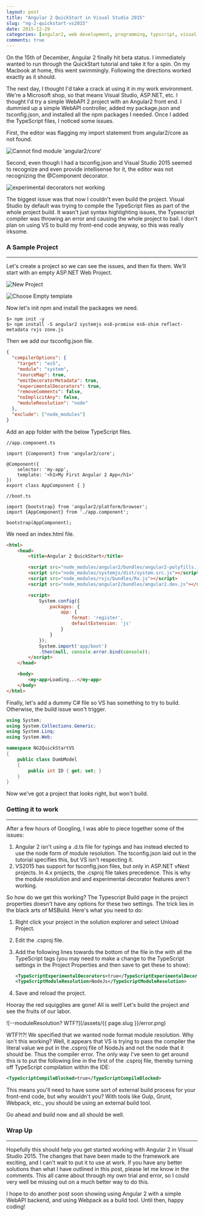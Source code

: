 ```yaml
---
layout: post
title: "Angular 2 QuickStart in Visual Studio 2015"
slug: "ng-2-quickstart-vs2015"
date: 2015-12-29
categories: [angular2, web development, programming, typscript, visual studio]
comments: true
---
```


On the 15th of December, Angular 2 finally hit beta status. I immediately wanted to run through the QuickStart tutorial and take it for a spin. On my Macbook at home, this went swimmingly. Following the directions worked exactly as it should.

The next day, I thought I'd take a crack at using it in my work environment. We're a Microsoft shop, so that means Visual Studio, ASP.NET, etc. I thought I'd try a simple WebAPI 2 project with an Angular2 front end. I dummied up a simple WebAPI controller, added my package.json and tsconfig.json, and installed all the npm packages I needed. Once I added the TypeScript files, I noticed some issues.

First, the editor was flagging my import statement from angular2/core as not found.

![Cannot find module 'angular2/core'](images/ng-2-quickstart-vs2015/module.png)

Second, even though I had a tsconfig.json and Visual Studio 2015 seemed to recognize and even provide intellisense for it, the editor was not recognizing the @Component decorator.

![experimental decorators not working](images/ng-2-quickstart-vs2015/decorators.png)

The biggest issue was that now I couldn't even build the project. Visual Studio by default was trying to compile the TypeScript files as part of the whole project build. It wasn't just syntax highlighting issues, the Typescript compiler was throwing an error and causing the whole project to bail. I don't plan on using VS to build my front-end code anyway, so this was really irksome.

### A Sample Project

---

Let's create a project so we can see the issues, and then fix them. We'll start with an empty ASP.NET Web Project.

![New Project](images/ng-2-quickstart-vs2015/newproject.png)

![Choose Empty template](images/ng-2-quickstart-vs2015/empty.png)

Now let's init npm and install the packages we need.

```
$> npm init -y
$> npm install -S angular2 systemjs es6-promise es6-shim reflect-metadata rxjs zone.js
```

Then we add our tsconfig.json file.

```json
{
  "compilerOptions": {
    "target": "es5",
    "module": "system",
    "sourceMap": true,
    "emitDecoratorMetadata": true,
    "experimentalDecorators": true,
    "removeComments": false,
    "noImplicitAny": false,
    "moduleResolution": "node"
  },
  "exclude": ["node_modules"]
}
```

Add an app folder with the below TypeScript files.

```
//app.component.ts

import {Component} from 'angular2/core';

@Component({
    selector: 'my-app',
    template: '<h1>My First Angular 2 App</h1>'
})
export class AppComponent { }
```

```
//boot.ts

import {bootstrap} from 'angular2/platform/browser';
import {AppComponent} from './app.component';

bootstrap(AppComponent);
```

We need an index.html file.

```html
<html>
    <head>
        <title>Angular 2 QuickStart</title>

        <script src="node_modules/angular2/bundles/angular2-polyfills.js"></script>
        <script src="node_modules/systemjs/dist/system.src.js"></script>
        <script src="node_modules/rxjs/bundles/Rx.js"></script>
        <script src="node_modules/angular2/bundles/angular2.dev.js"></script>

        <script>
            System.config({
                packages: {
                    app: {
                        format: 'register',
                        defaultExtension: 'js'
                    }
                }
            });
            System.import('app/boot')
            .then(null, console.error.bind(console));
        </script>
    </head>

    <body>
        <my-app>Loading...</my-app>
    </body>
</html>
```

Finally, let's add a dummy C# file so VS has something to try to build. Otherwise, the build issue won't trigger.

```csharp
using System;
using System.Collections.Generic;
using System.Linq;
using System.Web;

namespace NG2QuickStartVS
{
    public class DumbModel
    {
        public int ID { get; set; }
    }
}
```

Now we've got a project that looks right, but won't build.

### Getting it to work

---

After a few hours of Googling, I was able to piece together some of the issues:

1.  Angular 2 isn't using a .d.ts file for typings and has instead elected to use the node form of module resolution. The tsconfig.json laid out in the tutorial specifies this, but VS isn't respecting it.
2.  VS2015 has support for tsconfig.json files, but only in ASP.NET vNext projects. In 4.x projects, the .csproj file takes precedence. This is why the module resolution and and experimental decorator features aren't working.

So how do we get this working? The Typescript Build page in the project properties doesn't have any options for these two settings. The trick lies in the black arts of MSBuild. Here's what you need to do:

1.  Right click your project in the solution explorer and select Unload Project.
2.  Edit the .csproj file.
3.  Add the following lines towards the bottom of the file in the with all the TypeScript tags (you may need to make a change to the TypeScript settings in the Project Properties and then save to get these to show):

    ```xml
    <TypeScriptExperimentalDecorators>true</TypeScriptExperimentalDecorators>
    <TypeScriptModuleResolution>NodeJs</TypeScriptModuleResolution>
    ```

4.  Save and reload the project.

Hooray the red squigglies are gone! All is well! Let's build the project and see the fruits of our labor.

![--moduleResolution? WTF?](/assets/{{ page.slug }}/error.png)

WTF?!?! We specified that we wanted node format module resolution. Why isn't this working? Well, it appears that VS is trying to pass the compiler the literal value we put in the .csproj file of NodeJs and not the node that it should be. Thus the compiler error. The only way I've seen to get around this is to put the following line in the first of the .csproj file, thereby turning off TypeScript compilation within the IDE:

```xml
<TypeScriptCompileBlocked>true</TypeScriptCompileBlocked>
```

This means you'll need to have some sort of external build process for your front-end code, but why wouldn't you? With tools like Gulp, Grunt, Webpack, etc., you should be using an external build tool.

Go ahead and build now and all should be well.

### Wrap Up

---

Hopefully this should help you get started working with Angular 2 in Visual Studio 2015. The changes that have been made to the framework are exciting, and I can't wait to put it to use at work. If you have any better solutions than what I have outlined in this post, please let me know in the comments. This all came about through my own trial and error, so I could very well be missing out on a much better way to do this.

I hope to do another post soon showing using Angular 2 with a simple WebAPI backend, and using Webpack as a build tool. Until then, happy coding!
